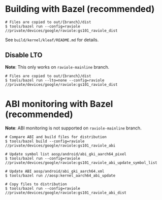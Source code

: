 # Building with Bazel (recommended)

```shell
# Files are copied to out/{branch}/dist
$ tools/bazel run --config=raviole //private/devices/google/raviole:gs101_raviole_dist
```

See `build/kernel/kleaf/README.md` for details.

## Disable LTO

**Note**: This only works on `raviole-mainline` branch.

```shell
# Files are copied to out/{branch}/dist
$ tools/bazel run --lto=none --config=raviole //private/devices/google/raviole:gs101_raviole_dist
```

# ABI monitoring with Bazel (recommended)

**Note**: ABI monitoring is not supported on `raviole-mainline` branch.

```shell
# Compare ABI and build files for distribution
$ tools/bazel build --config=raviole //private/devices/google/raviole:gs101_raviole_abi

# Update symbol list aosp/android/abi_gki_aarch64_pixel
$ tools/bazel run --config=raviole //private/devices/google/raviole:gs101_raviole_abi_update_symbol_list

# Update ABI aosp/android/abi_gki_aarch64.xml
$ tools/bazel run //aosp:kernel_aarch64_abi_update

# Copy files to distribution
$ tools/bazel run --config=raviole //private/devices/google/raviole:gs101_raviole_abi_dist
```
